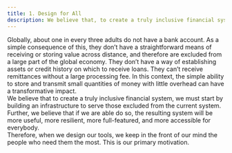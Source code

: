 ```yaml
---
title: 1. Design for All
description: We believe that, to create a truly inclusive financial system, we must begin by serving those who need it most. 
---
```


Globally, about one in every three adults do not have a bank account.  As a simple consequence of this, they don’t have a straightforward means of receiving or storing value across distance, and therefore are excluded from a large part of the global economy. They don’t have a way of establishing assets or credit history on which to receive loans. They can’t receive remittances without a large processing fee. In this context, the simple ability to store and transmit small quantities of money with little overhead can have a transformative impact.  
We believe that to create a truly inclusive financial system, we must start by building an infrastructure to serve those excluded from the current system. Further, we believe that if we are able do so, the resulting system will be more useful, more resilient, more full-featured, and more accessible for everybody.  
Therefore, when we design our tools, we keep in the front of our mind the people who need them the most.  This is our primary motivation.
